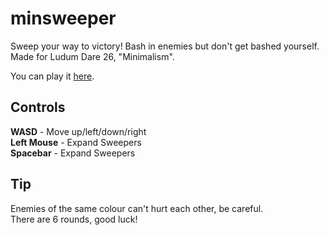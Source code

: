minsweeper
==========
Sweep your way to victory! Bash in enemies but don't get bashed yourself.  
Made for Ludum Dare 26, "Minimalism".

You can play it [here](https://astudyinpixels.itch.io/minsweeper).

## Controls  
**WASD** - Move up/left/down/right  
**Left Mouse** - Expand Sweepers  
**Spacebar** - Expand Sweepers

## Tip
Enemies of the same colour can't hurt each other, be careful.  
There are 6 rounds, good luck!
